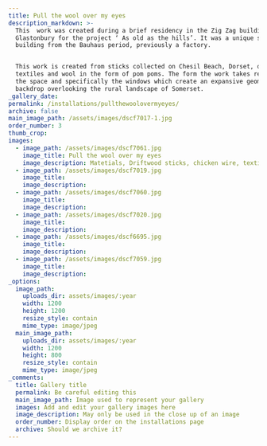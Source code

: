 ```yaml
---
title: Pull the wool over my eyes
description_markdown: >-
  This  work was created during a brief residency in the Zig Zag building in
  Glastonbury for the project ‘ As old as the hills’. It was a unique space, a
  building from the Bauhaus period, previously a factory.


  This work is created from sticks collected on Chesil Beach, Dorset, discarded
  textiles and wool in the form of pom poms. The form the work takes responds to
  the space and specifically the windows which create an expansive geometric
  backdrop overlooking the rural landscape of Somerset.
_gallery_date:
permalink: /installations/pullthewoolovermyeyes/
archive: false
main_image_path: /assets/images/dscf7017-1.jpg
order_number: 3
thumb_crop:
images:
  - image_path: /assets/images/dscf7061.jpg
    image_title: Pull the wool over my eyes
    image_description: Matetials, Driftwood sticks, chicken wire, textiles, wool pom poms
  - image_path: /assets/images/dscf7019.jpg
    image_title:
    image_description:
  - image_path: /assets/images/dscf7060.jpg
    image_title:
    image_description:
  - image_path: /assets/images/dscf7020.jpg
    image_title:
    image_description:
  - image_path: /assets/images/dscf6695.jpg
    image_title:
    image_description:
  - image_path: /assets/images/dscf7059.jpg
    image_title:
    image_description:
_options:
  image_path:
    uploads_dir: assets/images/:year
    width: 1200
    height: 1200
    resize_style: contain
    mime_type: image/jpeg
  main_image_path:
    uploads_dir: assets/images/:year
    width: 1200
    height: 800
    resize_style: contain
    mime_type: image/jpeg
_comments:
  title: Gallery title
  permalink: Be careful editing this
  main_image_path: Image used to represent your gallery
  images: Add and edit your gallery images here
  image_description: May only be used in the close up of an image
  order_number: Display order on the installations page
  archive: Should we archive it?
---
```

